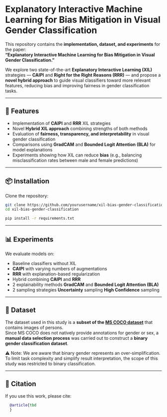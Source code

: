 # Explanatory Interactive Machine Learning for Bias Mitigation in Visual Gender Classification

This repository contains the **implementation, dataset, and experiments** for the paper:  
**“Explanatory Interactive Machine Learning for Bias Mitigation in Visual Gender Classification.”**

We explore two state-of-the-art **Explanatory Interactive Learning (XIL)** strategies — **CAIPI** and **Right for the Right Reasons (RRR)** — and propose a **novel hybrid approach** to guide visual classifiers toward more relevant features, reducing bias and improving fairness in gender classification tasks.

---

## 🚀 Features
- Implementation of **CAIPI** and **RRR** XIL strategies  
- Novel **Hybrid XIL approach** combining strengths of both methods  
- Evaluation of **fairness, transparency, and interpretability** in visual gender classification  
- Comparisons using **GradCAM** and **Bounded Logit Attention (BLA)** for model explanations  
- Experiments showing how XIL can reduce **bias** (e.g., balancing misclassification rates between male and female predictions)  

---

## 📦 Installation
Clone the repository:
```bash
git clone https://github.com/yourusername/xil-bias-gender-classification.git
cd xil-bias-gender-classification

pip install -r requirements.txt
```

---

## 📊 Experiments
We evaluate models on:
- Baseline classifiers without XIL
- **CAIPI** with varying numbers of augmentations
- **RRR** with explanation-based regularization
- Hybrid combining **CAIPI** and **RRR**
- 2 explainability methods **GradCAM** and **Bounded Logit Attention (BLA)**
- 2 sampling strategies **Uncertainty** sampling **High Confidence** sampling

---

## 📂 Dataset
The dataset used in this study is a **subset of the [MS COCO dataset](https://cocodataset.org)** that contains images of persons.  
Since MS COCO does not natively provide annotations for gender or sex, a **manual data selection process** was carried out to construct a **binary gender classification dataset**.  

⚠️ Note: We are aware that binary gender represents an over-simplification. To limit task complexity and simplify result interpretation, the scope of this study was restricted to binary classification.

---

## 📖 Citation
If you use this work, please cite:
```bibtex
  @article{tbd
  }
```

